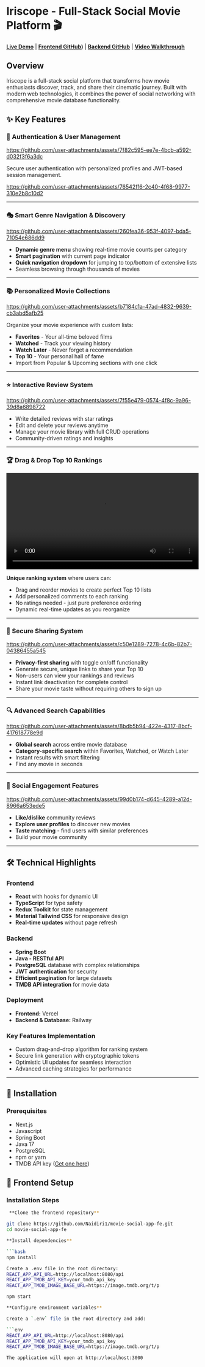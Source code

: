 # Iriscope - Full-Stack Social Movie Platform 🎬

**[Live Demo](https://movie-social-app-fe-57kb.vercel.app/login)** | **[Frontend GitHub](https://github.com/Naidiri1/movie-social-app-fe))** | **[Backend GitHub](https://github.com/Naidiri1/movie-social-app-be)** | **[Video Walkthrough](https://youtu.be/duTqdjZNbug)**

## Overview

Iriscope is a full-stack social platform that transforms how movie enthusiasts discover, track, and share their cinematic journey. Built with modern web technologies, it combines the power of social networking with comprehensive movie database functionality.

## ✨ Key Features

### 🔐 Authentication & User Management



https://github.com/user-attachments/assets/7f82c595-ee7e-4bcb-a592-d032f3f6a3dc



Secure user authentication with personalized profiles and JWT-based session management.



https://github.com/user-attachments/assets/76542ff6-2c40-4f68-9977-310e2b8c10d2



---

### 🎭 Smart Genre Navigation & Discovery

 https://github.com/user-attachments/assets/260fea36-953f-4097-bda5-71054e686dd9

- **Dynamic genre menu** showing real-time movie counts per category
- **Smart pagination** with current page indicator
- **Quick navigation dropdown** for jumping to top/bottom of extensive lists
- Seamless browsing through thousands of movies

---

### 📚 Personalized Movie Collections

https://github.com/user-attachments/assets/b7184c1a-47ad-4832-9639-cb3abd5afb25 

Organize your movie experience with custom lists:
- **Favorites** - Your all-time beloved films
- **Watched** - Track your viewing history
- **Watch Later** - Never forget a recommendation
- **Top 10** - Your personal hall of fame
- Import from Popular & Upcoming sections with one click

---

### ⭐ Interactive Review System

https://github.com/user-attachments/assets/7f55e479-0574-4f8c-9a96-39d8a6898722 

- Write detailed reviews with star ratings
- Edit and delete your reviews anytime
- Manage your movie library with full CRUD operations
- Community-driven ratings and insights

---

### 🏆 Drag & Drop Top 10 Rankings

<video width="100%" controls>
<source src="https://github.com/user-attachments/assets/c50e1289-7278-4c6b-82b7-04386455a545" type="video/mp4">
</video>

**Unique ranking system** where users can:
- Drag and reorder movies to create perfect Top 10 lists
- Add personalized comments to each ranking
- No ratings needed - just pure preference ordering
- Dynamic real-time updates as you reorganize

---

### 🔗 Secure Sharing System

https://github.com/user-attachments/assets/c50e1289-7278-4c6b-82b7-04386455a545 

- **Privacy-first sharing** with toggle on/off functionality
- Generate secure, unique links to share your Top 10
- Non-users can view your rankings and reviews
- Instant link deactivation for complete control
- Share your movie taste without requiring others to sign up

---

### 🔍 Advanced Search Capabilities

https://github.com/user-attachments/assets/8bdb5b94-422e-4317-8bcf-417618778e9d 

- **Global search** across entire movie database
- **Category-specific search** within Favorites, Watched, or Watch Later
- Instant results with smart filtering
- Find any movie in seconds

---

### 👥 Social Engagement Features

https://github.com/user-attachments/assets/99d0b174-d645-4289-a12d-8966a653ede5 

- **Like/dislike** community reviews
- **Explore user profiles** to discover new movies
- **Taste matching** - find users with similar preferences
- Build your movie community

---

## 🛠️ Technical Highlights

### Frontend
- **React** with hooks for dynamic UI
- **TypeScript** for type safety
- **Redux Toolkit** for state management
- **Material Tailwind CSS** for responsive design
- **Real-time updates** without page refresh

### Backend
- **Spring Boot**
-  **Java - RESTful API**
- **PostgreSQL** database with complex relationships
- **JWT authentication** for security
- **Efficient pagination** for large datasets
- **TMDB API integration** for movie data

### Deployment
- **Frontend:** Vercel
- **Backend & Database:** Railway

### Key Features Implementation
- Custom drag-and-drop algorithm for ranking system
- Secure link generation with cryptographic tokens
- Optimistic UI updates for seamless interaction
- Advanced caching strategies for performance

---

## 🚀 Installation

### Prerequisites
- Next.js
- Javascript
- Spring Boot
- Java 17
- PostgreSQL 
- npm or yarn
- TMDB API key ([Get one here](https://www.themoviedb.org/settings/api))

## 🚀 Frontend Setup

### Installation Steps


```bash
 **Clone the frontend repository**

git clone https://github.com/Naidiri1/movie-social-app-fe.git
cd movie-social-app-fe

**Install dependencies**

```bash
npm install

Create a .env file in the root directory:
REACT_APP_API_URL=http://localhost:8080/api
REACT_APP_TMDB_API_KEY=your_tmdb_api_key
REACT_APP_TMDB_IMAGE_BASE_URL=https://image.tmdb.org/t/p

npm start

**Configure environment variables**

Create a `.env` file in the root directory and add:

```env
REACT_APP_API_URL=http://localhost:8080/api
REACT_APP_TMDB_API_KEY=your_tmdb_api_key
REACT_APP_TMDB_IMAGE_BASE_URL=https://image.tmdb.org/t/p

The application will open at http://localhost:3000



